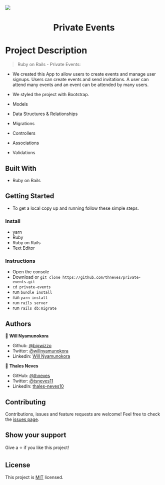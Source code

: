 ![](https://img.shields.io/badge/Microverse-blueviolet)

<h1 align="center">Private Events</h1>

# Project Description

> Ruby on Rails - Private Events:
- We created this App to allow users to create events and manage user signups. Users can create events and send invitations. A user can attend many events and an event can be attended by many users.

- We styled the project with Bootstrap.
- Models 
- Data Structures & Relationships
- Migrations
- Controllers
- Associations
- Validations

## Built With
- Ruby on Rails

## Getting Started
- To get a local copy up and running follow these simple steps.

### Install
- yarn
- Ruby
- Ruby on Rails
- Text Editor

### Instructions
- Open the console
- Download or `git clone https://github.com/thneves/private-events.git`
- `cd private-events`
- run `bundle install`
- run `yarn install`
- run `rails server`
- run `rails db:migrate`

## Authors

👤 **Will Nyamunokora**
- Github: [@bigwizzo](https://github.com/bigwizzo)
- Twitter: [@willnyamunokora](https://twitter.com/willnyamunokora)
- Linkedin: [Will Nyamunokora](https://linkedin.com/in/willnyamunokora)

👤 **Thales Neves**
- GitHub: [@thneves](https://github.com/thneves)
- Twitter: [@tsneves11](https://twitter.com/tsneves11)
- LinkedIn: [thales-neves10](https://www.linkedin.com/in/thales-neves10/)

## Contributing
Contributions, issues and feature requests are welcome!
Feel free to check the [issues page](https://github.com/thneves/private-events/issues).

## Show your support
Give a ⭐️ if you like this project!

## License
This project is [MIT](./LICENSE) licensed.